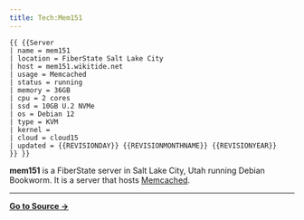 ```yaml
---
title: Tech:Mem151
---
```


```
{{ {{Server
| name = mem151
| location = FiberState Salt Lake City
| host = mem151.wikitide.net
| usage = Memcached
| status = running
| memory = 36GB
| cpu = 2 cores
| ssd = 10GB U.2 NVMe
| os = Debian 12
| type = KVM
| kernel =
| cloud = cloud15
| updated = {{REVISIONDAY}} {{REVISIONMONTHNAME}} {{REVISIONYEAR}}
}} }}
```

**mem151** is a FiberState server in Salt Lake City, Utah running Debian Bookworm. It is a server that hosts [Memcached](/tech-docs/techmemcached).



----
**[Go to Source &rarr;](https://meta.miraheze.org/wiki/Tech:Mem151)**